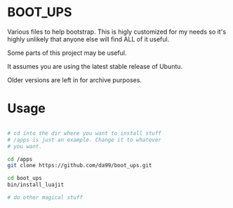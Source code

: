 BOOT_UPS
========

Various files to help bootstrap. This is higly customized
for my needs so it's highly unlikely that anyone else will
find ALL of it useful.

Some parts of this project may be useful.

It assumes you are using the latest stable release of Ubuntu.

Older versions are left in for archive purposes.


Usage
=====


``` sh

# cd into the dir where you want to install stuff
# /apps is just an example. Change it to whatever
# you want.

cd /apps
git clone https://github.com/da99/boot_ups.git

cd boot_ups
bin/install_luajit

# do other magical stuff

```



